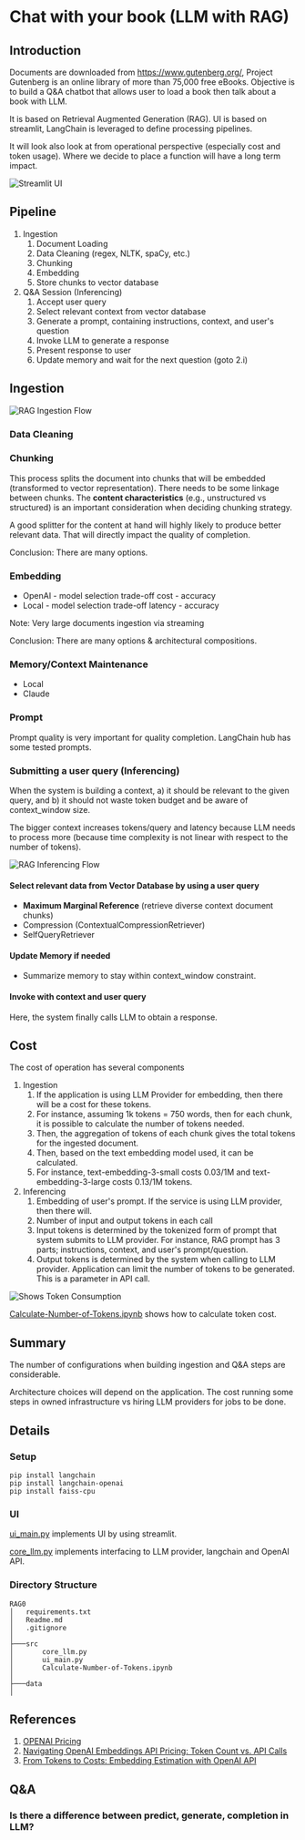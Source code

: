 # Chat with your book (LLM with RAG)

## Introduction

Documents are downloaded from https://www.gutenberg.org/, Project Gutenberg is an online library of more than 75,000 free eBooks. 
Objective is to build a Q&A chatbot that allows user to load a book then talk about a book with LLM. 

It is based on Retrieval Augmented Generation (RAG). UI is based on streamlit, 
LangChain is leveraged to define processing pipelines. 

It will look also look at from operational perspective (especially cost and token usage).
Where we decide to place a function will have a long term impact. 

![Streamlit UI](./img/UI_main_screen_v1.png)

## Pipeline
 1. Ingestion
     1. Document Loading 
     1. Data Cleaning (regex, NLTK, spaCy, etc.)
     1. Chunking
     1. Embedding
     1. Store chunks to vector database 
1. Q&A Session (Inferencing)
    1. Accept user query
    1. Select relevant context from vector database
    1. Generate a prompt, containing instructions, context, and user's question
    1. Invoke LLM to generate a response
    1. Present response to user
    1. Update memory and wait for the next question (goto 2.i)

## Ingestion

![RAG Ingestion Flow](./img/RAG-ingestion-flow.png)

### Data Cleaning


### Chunking
This process splits the document into chunks that will be embedded (transformed to vector representation).
There needs to be some linkage between chunks.
The **content characteristics** (e.g., unstructured vs structured) is an important consideration when deciding chunking strategy. 

A good splitter for the content at hand will highly likely to produce better relevant data. That will directly impact the quality of completion. 

Conclusion: There are many options. 

### Embedding
- OpenAI - model selection trade-off cost - accuracy
- Local - model selection trade-off latency - accuracy

Note: Very large documents ingestion via streaming 

Conclusion: There are many options & architectural compositions.

### Memory/Context Maintenance
- Local 
- Claude   

### Prompt
Prompt quality is very important for quality completion. 
LangChain hub has some tested prompts. 


### Submitting a user query (Inferencing)

When the system is building a context, 
a) it should be relevant to the given query, and 
b) it should not waste token budget and be aware of context_window size. 

The bigger context increases tokens/query and latency because LLM needs to process more 
(because time complexity is not linear with respect to the number of tokens). 

![RAG Inferencing Flow](./img/RAG-inferencing.png)

#### Select relevant data from Vector Database by using a user query
- **Maximum Marginal Reference** (retrieve diverse context document chunks)
- Compression (ContextualCompressionRetriever)
- SelfQueryRetriever

#### Update Memory if needed

- Summarize memory to stay within context_window constraint.

#### Invoke with context and user query
Here, the system finally calls LLM to obtain a response. 

## Cost 
The cost of operation has several components
 1. Ingestion
    1. If the application is using LLM Provider for embedding, then there will be a cost for these tokens. 
    2. For instance, assuming 1k tokens = 750 words, then for each chunk, it is possible to calculate the number of tokens needed.
    3. Then, the aggregation of tokens of each chunk gives the total tokens for the ingested document. 
    4. Then, based on the text embedding model used, it can be calculated.
    5. For instance, text-embedding-3-small costs 0.03/1M and text-embedding-3-large costs 0.13/1M tokens.
 1. Inferencing 
    1. Embedding of user's prompt. If the service is using LLM provider, then there will. 
    2. Number of input and output tokens in each call
    2. Input tokens is determined by the tokenized form of prompt that system submits to LLM provider. For instance, RAG prompt has 3 parts; instructions, context, and user's prompt/question. 
    3. Output tokens is determined by the system when calling to LLM provider. Application can limit the number of tokens to be generated. This is a parameter in API call. 

![Shows Token Consumption](./img/UI-main_screen_v2.png)

[Calculate-Number-of-Tokens.ipynb](./src/Calculate-Number-of-Tokens.ipynb) shows how to calculate token cost. 

## Summary
The number of configurations when building ingestion and Q&A steps are considerable.  

Architecture choices will depend on the application. 
The cost running some steps in owned infrastructure vs hiring LLM providers for jobs to be done. 

## Details

### Setup

```
pip install langchain
pip install langchain-openai
pip install faiss-cpu
```

### UI

[ui_main.py](./src/ui_main.py) implements UI by using streamlit.

[core_llm.py](./src/core_llm.py) implements interfacing to LLM provider, langchain and OpenAI API.

### Directory Structure
```
RAG0
│   requirements.txt
│   Readme.md
│   .gitignore
│
├───src
│       core_llm.py
│       ui_main.py
│       Calculate-Number-of-Tokens.ipynb
│
├───data
│       
```

## References
 1. [OPENAI Pricing](https://platform.openai.com/docs/pricing)
 1. [Navigating OpenAI Embeddings API Pricing: Token Count vs. API Calls](https://community.openai.com/t/navigating-openai-embeddings-api-pricing-token-count-vs-api-calls/289081)
 1. [From Tokens to Costs: Embedding Estimation with OpenAI API](https://mindfulcto.com/from-tokens-to-costs-embedding-estimation-with-openai-api-8c535753a479)
## Q&A

### Is there a difference between predict, generate, completion in LLM?
